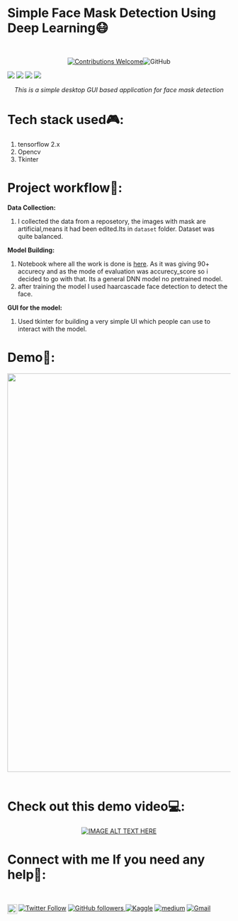 <p align="center">
<h1>Simple Face Mask Detection Using Deep Learning😷</h1>
<br/>
<p align="center">
<a href=""><img alt="Contributions Welcome" src="https://img.shields.io/badge/contributions-welcome-brightgreen?style=for-the-badge&labelColor=black&logo=github"></a><img alt="GitHub" src="https://img.shields.io/github/license/soumya997/Face-Mask-Detection-Using-Deep-Learning?style=for-the-badge"><br/>

</p>
<p align="center">

 <img src="https://forthebadge.com/images/badges/built-with-love.svg"> <img src="https://forthebadge.com/images/badges/made-with-python.svg"> <img src="https://forthebadge.com/images/badges/open-source.svg"> <img src="https://forthebadge.com/images/badges/made-with-reason.svg">

</p>
<p align="center">
<i>This is a simple desktop GUI based application for face mask detection </i>
</p>

</p>

# Tech stack used🎮:
1. tensorflow 2.x
2. Opencv
3. Tkinter

# Project workflow📌:
**Data Collection:**
1. I collected the data from a reposetory, the images with mask are artificial,means it had been edited.Its in `dataset` folder. Dataset was quite balanced.

**Model Building:**
1. Notebook where all the work is done is [here](https://github.com/soumya997/Face-Mask-Detection-Using-Deep-Learning/blob/master/Simple%20Fcae%20Mask%20Detection%20GUI%20Using%20Tensorflow%202.x%20%26%20Tkinter%F0%9F%98%B7.ipynb). As it was giving 90+ accurecy and as the mode of evaluation was accurecy_score so i decided to go with that. Its a general DNN model no pretrained model. 
2. after training the model I used haarcascade face detection to detect the face.

**GUI for the model:**
1. Used tkinter for building a very simple UI which people can use to interact with the model.

# Demo📱:
<pre>
<img src="https://i.ibb.co/DR8CL94/download-1.png" width= "900">  <img src="https://i.ibb.co/YWFyMg5/download.png" width="900">

</pre>



# Check out this demo video💻:
<div align="center">


[![IMAGE ALT TEXT HERE](https://img.youtube.com/vi/Vr-utGTPDZw/0.jpg)](https://www.youtube.com/watch?v=Vr-utGTPDZw)


</div>

# Connect with me If you need any help🤝:

<br>

<a href="https://twitter.com/Soumya997Sarkar"><img alt="Twitter Follow" src="https://img.shields.io/twitter/follow/Soumya997Sarkar?style=for-the-badge&color=09f&labelColor=black&logo=twitter&label=@Soumya997Sarkar"></a>
<a href="https://www.linkedin.com/in/soumyadip-sarkar-173901183/" target="blank"><img align="left" src="https://cdn.jsdelivr.net/npm/simple-icons@3.0.1/icons/linkedin.svg" alt="xtenzq" width="22px" />
<img alt="GitHub followers" src="https://img.shields.io/github/followers/soumya997?color=green&logo=github&style=for-the-badge">
[![Kaggle](https://img.shields.io/badge/-soumyadip-blue?style=flat-square&logo=Kaggle&logoColor=white&link=https://www.kaggle.com/soumya9977)](https://www.kaggle.com/soumya9977)
[![medium](https://aleen42.github.io/badges/src/medium.svg)](https://medium.com/@soumya997.sarkar)
[![Gmail](https://img.shields.io/badge/-soumyadip-c14438?style=for-the-badge&logo=Gmail&logoColor=white)](mailto:soumya997.sarkar@gmail.com)


<br>

